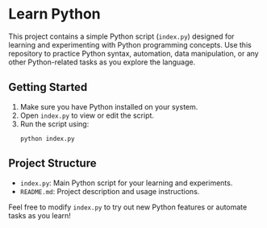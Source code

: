 # Learn Python

This project contains a simple Python script (`index.py`) designed for learning and experimenting with Python programming concepts. Use this repository to practice Python syntax, automation, data manipulation, or any other Python-related tasks as you explore the language.

## Getting Started

1. Make sure you have Python installed on your system.
2. Open `index.py` to view or edit the script.
3. Run the script using:
   ```
   python index.py
   ```

## Project Structure
- `index.py`: Main Python script for your learning and experiments.
- `README.md`: Project description and usage instructions.

Feel free to modify `index.py` to try out new Python features or automate tasks as you learn!